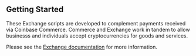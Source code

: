 ## Getting Started

These Exchange scripts are developed to complement payments received via Coinbase Commerce. Commerce and Exchange work in tandem to allow businesss and individuals accept cryptocurrencies for goods and services.

Please see the [Exchange documentation](https://docs.cloud.coinbase.com/exchange/docs/welcome) for more information.
